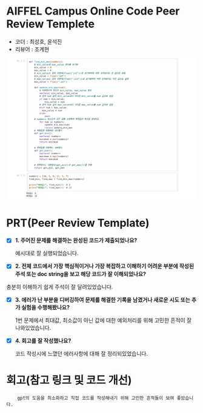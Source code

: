 # AIFFEL Campus Online Code Peer Review Templete
- 코더 : 최성호, 윤석진
- 리뷰어 : 조계현

![a](Python/Py_Quest03/0828.png)

# PRT(Peer Review Template)
- [X]  **1. 주어진 문제를 해결하는 완성된 코드가 제출되었나요?**
  
    예시대로 잘 실행되었습니다.
        
 - [X]  **2. 전체 코드에서 가장 핵심적이거나 가장 복잡하고 이해하기 어려운 부분에 작성된 
주석 또는 doc string을 보고 해당 코드가 잘 이해되었나요?**

   충분히 이해하기 쉽게 주석이 잘 달려있었습니다.
        
- [X]  **3. 에러가 난 부분을 디버깅하여 문제를 해결한 기록을 남겼거나
새로운 시도 또는 추가 실험을 수행해봤나요?**

    1번 문제에서 최대값, 최소값이 아닌 값에 대한 예외처리를 위해 고민한 흔적이 잘 나와있었습니다.
    
- [X]  **4. 회고를 잘 작성했나요?**

    코드 작성시에 느꼈던 에러사항에 대해 잘 정리되있었습니다.

# 회고(참고 링크 및 코드 개선)
```
    gpt의 도움을 최소화하고 직접 코드를 작성해내기 위해 고민한 흔적들이 보여 좋았습니다.
```
